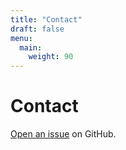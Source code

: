 ```yaml
---
title: "Contact"
draft: false
menu:
  main:
    weight: 90
---
```


# Contact

[Open an issue](https://github.com/jameshu88/cis-3500-team13/issues/new) on GitHub.
